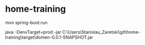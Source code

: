 # home-training


mvn spring-boot:run

java -DenvTarget=prod -jar C:\Users\Stanislau_Zaretski\git\home-training\target\domen-0.0.1-SNAPSHOT.jar